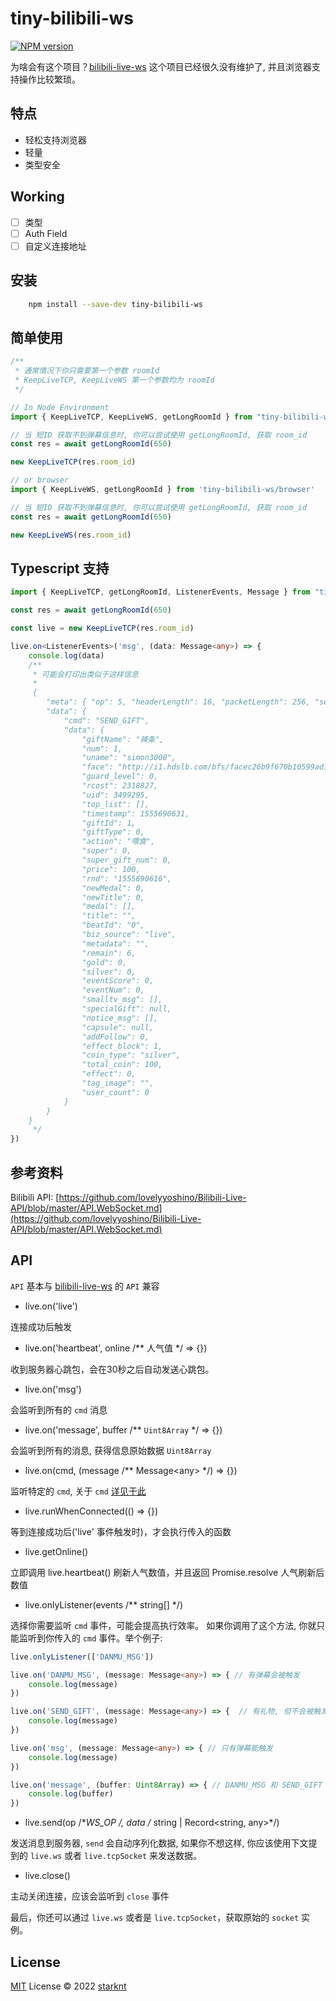# tiny-bilibili-ws

[![NPM version](https://img.shields.io/npm/v/tiny-bilibili-ws?color=a1b858&label=npm)](https://www.npmjs.com/package/tiny-bilibili-ws)

为啥会有这个项目？[bilibili-live-ws](https://github.com/simon300000/bilibili-live-ws) 这个项目已经很久没有维护了, 并且浏览器支持操作比较繁琐。

## 特点

- 轻松支持浏览器
- 轻量
- 类型安全

## Working

- [ ] 类型
- [ ] Auth Field
- [ ] 自定义连接地址

## 安装

```bash
    npm install --save-dev tiny-bilibili-ws
```

## 简单使用

```typescript
/**
 * 通常情况下你只需要第一个参数 roomId
 * KeepLiveTCP, KeepLiveWS 第一个参数均为 roomId
 */

// In Node Environment
import { KeepLiveTCP, KeepLiveWS, getLongRoomId } from "tiny-bilibili-ws";

// 当 短ID 获取不到弹幕信息时, 你可以尝试使用 getLongRoomId, 获取 room_id
const res = await getLongRoomId(650)

new KeepLiveTCP(res.room_id)

// or browser
import { KeepLiveWS, getLongRoomId } from 'tiny-bilibili-ws/browser'

// 当 短ID 获取不到弹幕信息时, 你可以尝试使用 getLongRoomId, 获取 room_id
const res = await getLongRoomId(650)

new KeepLiveWS(res.room_id)
```

## Typescript 支持

```typescript
import { KeepLiveTCP, getLongRoomId, ListenerEvents, Message } from "tiny-bilibili-ws";

const res = await getLongRoomId(650)

const live = new KeepLiveTCP(res.room_id)

live.on<ListenerEvents>('msg', (data: Message<any>) => {
    console.log(data)
    /**
     * 可能会打印出类似于这样信息
     * 
     {
        "meta": { "op": 5, "headerLength": 16, "packetLength": 256, "sequence": 1, "ver": 3 },
        "data": {
            "cmd": "SEND_GIFT",
            "data": {
                "giftName": "辣条",
                "num": 1,
                "uname": "simon3000",
                "face": "http://i1.hdslb.com/bfs/facec26b9f670b10599ad105e2a7fea4b5f21c0f0bcf.jpg",
                "guard_level": 0,
                "rcost": 2318827,
                "uid": 3499295,
                "top_list": [],
                "timestamp": 1555690631,
                "giftId": 1,
                "giftType": 0,
                "action": "喂食",
                "super": 0,
                "super_gift_num": 0,
                "price": 100,
                "rnd": "1555690616",
                "newMedal": 0,
                "newTitle": 0,
                "medal": [],
                "title": "",
                "beatId": "0",
                "biz_source": "live",
                "metadata": "",
                "remain": 6,
                "gold": 0,
                "silver": 0,
                "eventScore": 0,
                "eventNum": 0,
                "smalltv_msg": [],
                "specialGift": null,
                "notice_msg": [],
                "capsule": null,
                "addFollow": 0,
                "effect_block": 1,
                "coin_type": "silver",
                "total_coin": 100,
                "effect": 0,
                "tag_image": "",
                "user_count": 0
            }
        }
    }
     */
})
```

## 参考资料

Bilibili API: [https://github.com/lovelyyoshino/Bilibili-Live-API/blob/master/API.WebSocket.md](https://github.com/lovelyyoshino/Bilibili-Live-API/blob/master/API.WebSocket.md)

## API

`API` 基本与 [bilibili-live-ws](https://github.com/simon300000/bilibili-live-ws) 的 `API` 兼容

- live.on('live')

连接成功后触发

- live.on('heartbeat', online /** 人气值 */ => {})

收到服务器心跳包，会在30秒之后自动发送心跳包。

- live.on('msg')

会监听到所有的 `cmd` 消息

- live.on('message', buffer /** `Uint8Array` */ => {})

会监听到所有的消息, 获得信息原始数据 `Uint8Array`

- live.on(cmd, (message /** Message\<any\> */) => {})

监听特定的 `cmd`, 关于 `cmd` [详见于此](https://github.com/simon300000/bilibili-live-ws)

- live.runWhenConnected(() => {})

等到连接成功后('live' 事件触发时)，才会执行传入的函数

- live.getOnline()

立即调用 live.heartbeat() 刷新人气数值，并且返回 Promise.resolve 人气刷新后数值

- live.onlyListener(events /** string[] */)

选择你需要监听 `cmd` 事件，可能会提高执行效率。 如果你调用了这个方法, 你就只能监听到你传入的 `cmd` 事件。举个例子:

```typescript
live.onlyListener(['DANMU_MSG'])

live.on('DANMU_MSG', (message: Message<any>) => { // 有弹幕会被触发
    console.log(message)
})

live.on('SEND_GIFT', (message: Message<any>) => {  // 有礼物, 但不会被触发
    console.log(message)
})

live.on('msg', (message: Message<any>) => { // 只有弹幕能触发
    console.log(message)
})

live.on('message', (buffer: Uint8Array) => { // DANMU_MSG 和 SEND_GIFT 都会被触发
    console.log(buffer)
})
```

- live.send(op /**WS_OP */, data /** string | Record\<string, any\>*/)

发送消息到服务器, `send` 会自动序列化数据, 如果你不想这样, 你应该使用下文提到的 `live.ws` 或者 `live.tcpSocket` 来发送数据。

- live.close()

主动关闭连接，应该会监听到 `close` 事件

最后，你还可以通过 `live.ws` 或者是 `live.tcpSocket`，获取原始的 `socket` 实例。

## License

[MIT](./LICENSE) License © 2022 [starknt](https://github.com/starknt)
